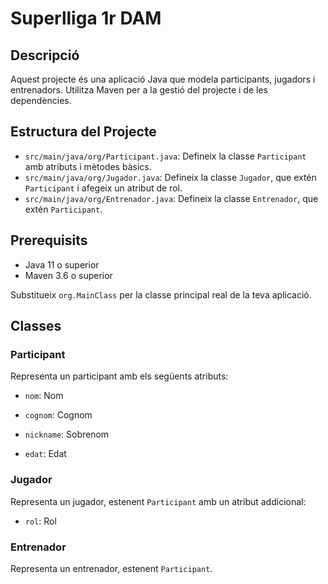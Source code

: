 # Superlliga 1r DAM

## Descripció
Aquest projecte és una aplicació Java que modela participants, jugadors i entrenadors. Utilitza Maven per a la gestió del projecte i de les dependències.

## Estructura del Projecte
- `src/main/java/org/Participant.java`: Defineix la classe `Participant` amb atributs i mètodes bàsics.
- `src/main/java/org/Jugador.java`: Defineix la classe `Jugador`, que extén `Participant` i afegeix un atribut de rol.
- `src/main/java/org/Entrenador.java`: Defineix la classe `Entrenador`, que extén `Participant`.

## Prerequisits
- Java 11 o superior
- Maven 3.6 o superior

Substitueix `org.MainClass` per la classe principal real de la teva aplicació.

## Classes

### Participant

Representa un participant amb els següents atributs:

- `nom`: Nom

- `cognom`: Cognom

- `nickname`: Sobrenom

- `edat`: Edat

### Jugador
Representa un jugador, estenent `Participant` amb un atribut addicional:
- `rol`: Rol

### Entrenador
Representa un entrenador, estenent `Participant`.

